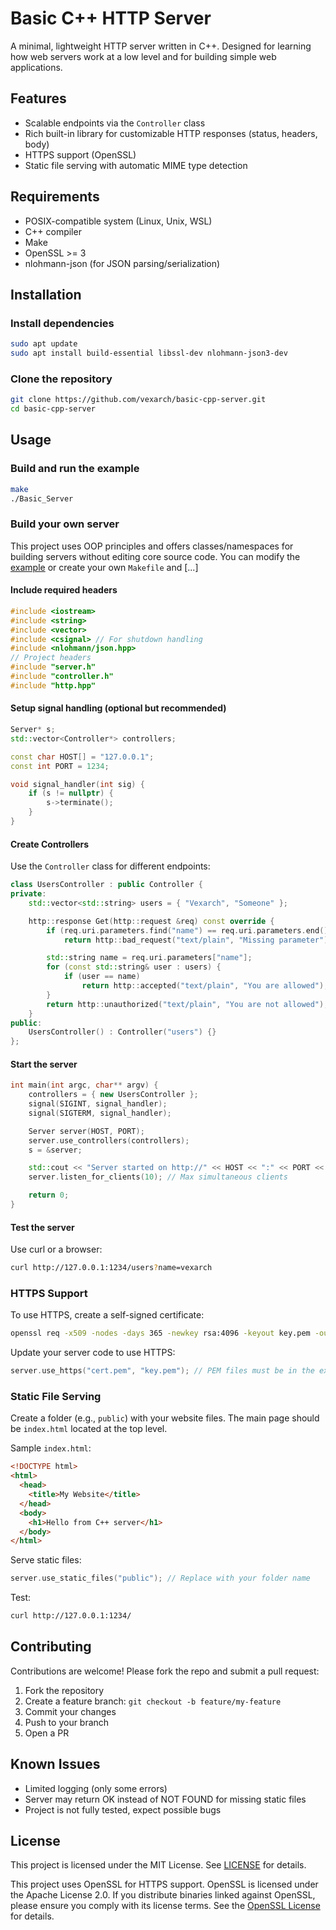 # Basic C++ HTTP Server

A minimal, lightweight HTTP server written in C++. Designed for learning how web servers work at a low level and for building simple web applications.

## Features

- Scalable endpoints via the `Controller` class
- Rich built-in library for customizable HTTP responses (status, headers, body)
- HTTPS support (OpenSSL)
- Static file serving with automatic MIME type detection

## Requirements

- POSIX-compatible system (Linux, Unix, WSL)
- C++ compiler
- Make
- OpenSSL >= 3
- nlohmann-json (for JSON parsing/serialization)

## Installation

### Install dependencies

```bash
sudo apt update
sudo apt install build-essential libssl-dev nlohmann-json3-dev
```

### Clone the repository

```bash
git clone https://github.com/vexarch/basic-cpp-server.git
cd basic-cpp-server
```

## Usage

### Build and run the example

```bash
make
./Basic_Server
```

### Build your own server

This project uses OOP principles and offers classes/namespaces for building servers without editing core source code. You can modify the [example](example/main) or create your own `Makefile` and [...] 

#### Include required headers

```cpp
#include <iostream>
#include <string>
#include <vector>
#include <csignal> // For shutdown handling
#include <nlohmann/json.hpp>
// Project headers
#include "server.h"
#include "controller.h"
#include "http.hpp"
```

#### Setup signal handling (optional but recommended)

```cpp
Server* s;
std::vector<Controller*> controllers;

const char HOST[] = "127.0.0.1";
const int PORT = 1234;

void signal_handler(int sig) {
    if (s != nullptr) {
        s->terminate();
    }
}
```

#### Create Controllers

Use the `Controller` class for different endpoints:

```cpp
class UsersController : public Controller {
private:
    std::vector<std::string> users = { "Vexarch", "Someone" };

    http::response Get(http::request &req) const override {
        if (req.uri.parameters.find("name") == req.uri.parameters.end())
            return http::bad_request("text/plain", "Missing parameter");

        std::string name = req.uri.parameters["name"];
        for (const std::string& user : users) {
            if (user == name)
                return http::accepted("text/plain", "You are allowed");
        }
        return http::unauthorized("text/plain", "You are not allowed");
    }
public:
    UsersController() : Controller("users") {}
};
```

#### Start the server

```cpp
int main(int argc, char** argv) {
    controllers = { new UsersController };
    signal(SIGINT, signal_handler);
    signal(SIGTERM, signal_handler);

    Server server(HOST, PORT);
    server.use_controllers(controllers);
    s = &server;

    std::cout << "Server started on http://" << HOST << ":" << PORT << " ..." << std::endl;
    server.listen_for_clients(10); // Max simultaneous clients

    return 0;
}
```

#### Test the server

Use curl or a browser:

```bash
curl http://127.0.0.1:1234/users?name=vexarch
```

### HTTPS Support

To use HTTPS, create a self-signed certificate:

```bash
openssl req -x509 -nodes -days 365 -newkey rsa:4096 -keyout key.pem -out cert.pem
```

Update your server code to use HTTPS:

```cpp
server.use_https("cert.pem", "key.pem"); // PEM files must be in the executable's directory
```

### Static File Serving

Create a folder (e.g., `public`) with your website files. The main page should be `index.html` located at the top level.

Sample `index.html`:

```html
<!DOCTYPE html>
<html>
  <head>
    <title>My Website</title>
  </head>
  <body>
    <h1>Hello from C++ server</h1>
  </body>
</html>
```

Serve static files:

```cpp
server.use_static_files("public"); // Replace with your folder name
```

Test:

```bash
curl http://127.0.0.1:1234/
```

## Contributing

Contributions are welcome! Please fork the repo and submit a pull request:

1. Fork the repository
2. Create a feature branch: `git checkout -b feature/my-feature`
3. Commit your changes
4. Push to your branch
5. Open a PR

## Known Issues

- Limited logging (only some errors)
- Server may return OK instead of NOT FOUND for missing static files
- Project is not fully tested, expect possible bugs

## License

This project is licensed under the MIT License. See [LICENSE](./LICENSE) for details.

This project uses OpenSSL for HTTPS support. OpenSSL is licensed under the Apache License 2.0. If you distribute binaries linked against OpenSSL, please ensure you comply with its license terms. See the [OpenSSL License](https://www.openssl.org/source/license.html) for details.
